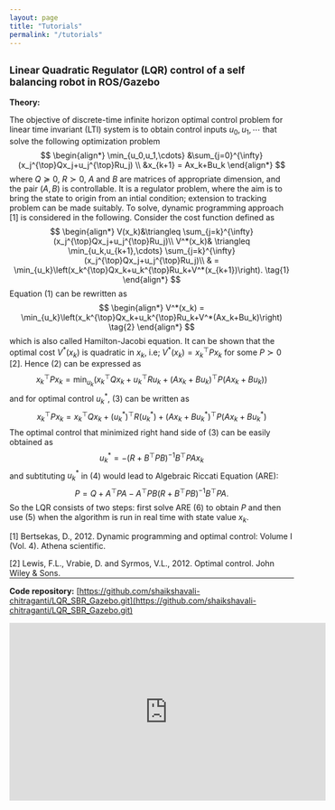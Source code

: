 ```yaml
---
layout: page
title: "Tutorials"
permalink: "/tutorials"
---
```


<!-- <script type="text/x-mathjax-config">
  MathJax.Hub.Config({
    tex2jax: {
      inlineMath: [ ['$','$'] ],
      processEscapes: true
    }
  });
</script> -->

<script
  src="https://cdn.mathjax.org/mathjax/latest/MathJax.js?config=TeX-AMS-MML_HTMLorMML"
  type="text/javascript">
</script>

## <small>Linear Quadratic Regulator (LQR) control of a self balancing robot in ROS/Gazebo</small>

**Theory:**

The objective of discrete-time infinite horizon optimal control problem for linear time invariant (LTI) system is to obtain control inputs $u_0,u_1,\cdots$ that solve the following optimization problem
$$
\begin{align*}
\min_{u_0,u_1,\cdots} &\sum_{j=0}^{\infty} (x_j^{\top}Qx_j+u_j^{\top}Ru_j) \\
 &x_{k+1} = Ax_k+Bu_k 
\end{align*}
$$
where $Q\succeq 0$, $R\succ0$, $A$ and $B$ are matrices of appropriate dimension, and the pair $(A,B)$ is controllable. It is a regulator problem, where the aim is to bring the state to origin from an intial condition; extension to tracking problem can be made suitably. To solve, dynamic programming approach [1] is considered in the following. Consider the cost function defined as
$$
\begin{align*}
V(x_k)&\triangleq \sum_{j=k}^{\infty} (x_j^{\top}Qx_j+u_j^{\top}Ru_j)\\
V^*(x_k)& \triangleq  \min_{u_k,u_{k+1},\cdots} \sum_{j=k}^{\infty} (x_j^{\top}Qx_j+u_j^{\top}Ru_j)\\
& = \min_{u_k}\left(x_k^{\top}Qx_k+u_k^{\top}Ru_k+V^*(x_{k+1})\right). \tag{1}
\end{align*}
$$
Equation (1) can be rewritten as
$$
\begin{align*}
V^*(x_k) = \min_{u_k}\left(x_k^{\top}Qx_k+u_k^{\top}Ru_k+V^*(Ax_k+Bu_k)\right) \tag{2}
\end{align*}
$$
which is also called Hamilton-Jacobi equation. It can be shown that the optimal cost $V^*(x_k)$ is quadratic in $x_k$, i.e; $V^*(x_k) = x_k^{\top}Px_k$ for some $P\succ 0$ [2]. Hence (2) can be expressed as
$$
x_k^{\top}Px_k = \min_{u_k}\left(x_k^{\top}Qx_k+u_k^{\top}Ru_k+(Ax_k+Bu_k)^{\top}P(Ax_k+Bu_k)\right) \tag{3}
$$
and for optimal control $u_k^*$, (3) can be written as
$$
x_k^{\top}Px_k = x_k^{\top}Qx_k+(u_k^*)^{\top}R(u_k^*)+(Ax_k+Bu_k^*)^{\top}P(Ax_k+Bu_k^*) \tag{4}
$$
The optimal control that minimized right hand side of (3) can be easily obtained as
$$
u_k^*=-(R+B^{\top}PB)^{-1}B^{\top}PAx_k \tag{5} 
$$
and subtituting $u_k^*$ in (4) would lead to Algebraic Riccati Equation (ARE):
$$
P =Q +A^{\top}PA-A^{\top}PB(R+B^{\top}PB)^{-1}B^{\top}PA. \tag{6} 
$$
So the LQR consists of two steps: first solve ARE (6) to obtain $P$ and then use (5) when the algorithm is run in real time with state value $x_k$.

[1] Bertsekas, D., 2012. Dynamic programming and optimal control: Volume I (Vol. 4). Athena scientific.

[2] Lewis, F.L., Vrabie, D. and Syrmos, V.L., 2012. Optimal control. John Wiley & Sons.


<hr style="margin-top: -1em; margin-bottom: 1em;">

**Code repository:** [https://github.com/shaikshavali-chitraganti/LQR_SBR_Gazebo.git](https://github.com/shaikshavali-chitraganti/LQR_SBR_Gazebo.git) 

<iframe width="560" height="315" src="https://www.youtube.com/embed/JwZwCb9DGGU?si=sZ3zN-kWtx8qh59m" frameborder="0" allow="accelerometer; autoplay; clipboard-write; encrypted-media; gyroscope; picture-in-picture" allowfullscreen></iframe>
